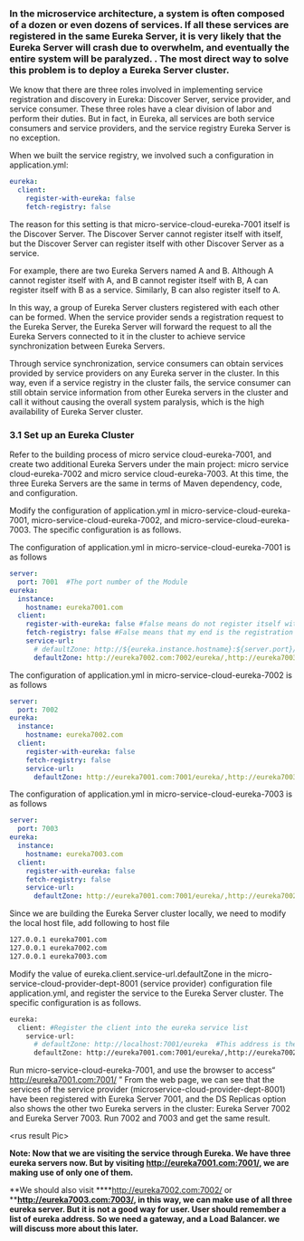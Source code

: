### In the microservice architecture, a system is often composed of a dozen or even dozens of services. If all these services are registered in the same Eureka Server, it is very likely that the Eureka Server will crash due to overwhelm, and eventually the entire system will be paralyzed. . The most direct way to solve this problem is to deploy a Eureka Server cluster.

We know that there are three roles involved in implementing service registration and discovery in Eureka: Discover Server, service provider, and service consumer. These three roles have a clear division of labor and perform their duties. But in fact, in Eureka, all services are both service consumers and service providers, and the service registry Eureka Server is no exception.

When we built the service registry, we involved such a configuration in application.yml:

```yaml
eureka:
  client:
    register-with-eureka: false
    fetch-registry: false
```

The reason for this setting is that micro-service-cloud-eureka-7001 itself is the Discover Server. The Discover Server cannot register itself with itself, but the Discover Server can register itself with other Discover Server as a service.

For example, there are two Eureka Servers named A and B. Although A cannot register itself with A, and B cannot register itself with B, A can register itself with B as a service. Similarly, B can also register itself to A.

In this way, a group of Eureka Server clusters registered with each other can be formed. When the service provider sends a registration request to the Eureka Server, the Eureka Server will forward the request to all the Eureka Servers connected to it in the cluster to achieve service synchronization between Eureka Servers.

Through service synchronization, service consumers can obtain services provided by service providers on any Eureka server in the cluster. In this way, even if a service registry in the cluster fails, the service consumer can still obtain service information from other Eureka servers in the cluster and call it without causing the overall system paralysis, which is the high availability of Eureka Server cluster.

### 3.1 Set up an Eureka Cluster

Refer to the building process of micro service cloud-eureka-7001, and create two additional Eureka Servers under the main project: micro service cloud-eureka-7002 and micro service cloud-eureka-7003\. At this time, the three Eureka Servers are the same in terms of Maven dependency, code, and configuration.

Modify the configuration of application.yml in micro-service-cloud-eureka-7001, micro-service-cloud-eureka-7002, and micro-service-cloud-eureka-7003\. The specific configuration is as follows.

The configuration of application.yml in micro-service-cloud-eureka-7001 is as follows

```yaml
server:
  port: 7001  #The port number of the Module
eureka:
  instance:
    hostname: eureka7001.com
  client:
    register-with-eureka: false #false means do not register itself with the registry.
    fetch-registry: false #False means that my end is the registration center, and my responsibility is to maintain the service instance, and there is no need to retrieve the service
    service-url:
      # defaultZone: http://${eureka.instance.hostname}:${server.port}/eureka/ #Stand-alone service registration center
      defaultZone: http://eureka7002.com:7002/eureka/,http://eureka7003.com:7003/eureka/ #cluster version. Register the current Eureka Server to 7003 and 7003 to form a group of Eureka Server clusters registered with each other
```

The configuration of application.yml in micro-service-cloud-eureka-7002 is as follows

```yaml
server:
  port: 7002
eureka:
  instance:
    hostname: eureka7002.com
  client:
    register-with-eureka: false
    fetch-registry: false
    service-url:
      defaultZone: http://eureka7001.com:7001/eureka/,http://eureka7003.com:7003/eureka/
```

The configuration of application.yml in micro-service-cloud-eureka-7003 is as follows

```yaml
server:
  port: 7003
eureka:
  instance:
    hostname: eureka7003.com
  client:
    register-with-eureka: false
    fetch-registry: false
    service-url:
      defaultZone: http://eureka7001.com:7001/eureka/,http://eureka7002.com:7002/eureka/
```

Since we are building the Eureka Server cluster locally, we need to modify the local host file, add following to host file

```sh
127.0.0.1 eureka7001.com
127.0.0.1 eureka7002.com
127.0.0.1 eureka7003.com
```

Modify the value of eureka.client.service-url.defaultZone in the micro-service-cloud-provider-dept-8001 (service provider) configuration file application.yml, and register the service to the Eureka Server cluster. The specific configuration is as follows.

```sh
eureka:
  client: #Register the client into the eureka service list
    service-url:
      # defaultZone: http://localhost:7001/eureka  #This address is the registration address exposed by the 7001 registration center in application.yml (stand-alone version)
      defaultZone: http://eureka7001.com:7001/eureka/,http://eureka7002.com:7002/eureka/,http://eureka7003.com:7003/eureka/  #Register the service with the Eureka Server cluster
```

Run micro-service-cloud-eureka-7001, and use the browser to access“ http://eureka7001.com:7001/ ” From the web page, we can see that the services of the service provider (microservice-cloud-provider-dept-8001) have been registered with Eureka Server 7001, and the DS Replicas option also shows the other two Eureka servers in the cluster: Eureka Server 7002 and Eureka Server 7003\. Run 7002 and 7003 and get the same result.

\<rus result Pic\>

**Note: Now that we are visiting the service through Eureka. We have three eureka servers now. But by visiting http://eureka7001.com:7001/, we are making use of only one of them.**

**We should also visit ****http://eureka7002.com:7002/ or ****http://eureka7003.com:7003/, in this way, we can make use of all three eureka server. But it is not a good way for user. User should remember a list of eureka address. So we need a gateway, and a Load Balancer. we will discuss more about this later.**